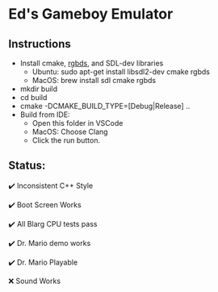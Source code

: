 # Ed's Gameboy Emulator

## Instructions
* Install cmake, [rgbds](https://github.com/gbdev/rgbds), and SDL-dev libraries
  * Ubuntu: sudo apt-get install libsdl2-dev cmake rgbds
  * MacOS: brew install sdl cmake rgbds
* mkdir build
* cd build
* cmake -DCMAKE_BUILD_TYPE=[Debug|Release] ..
* Build from IDE: 
  * Open this folder in VSCode
  * MacOS: Choose Clang
  * Click the run button.
## Status:

✔️ Inconsistent C++ Style

✔️ Boot Screen Works

✔️ All Blarg CPU tests pass

✔️ Dr. Mario demo works

✔️ Dr. Mario Playable

❌ Sound Works
